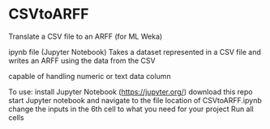 # CSVtoARFF
Translate a CSV file to an ARFF (for ML Weka)

ipynb file (Jupyter Notebook)
Takes a dataset represented in a CSV file and writes an ARFF using the data from the CSV

capable of handling numeric or text data column

To use:
install Jupyter Notebook (https://jupyter.org/)
download this repo
start Jupyter notebook and navigate to the file location of CSVtoARFF.ipynb
change the inputs in the 6th cell to what you need for your project
Run all cells